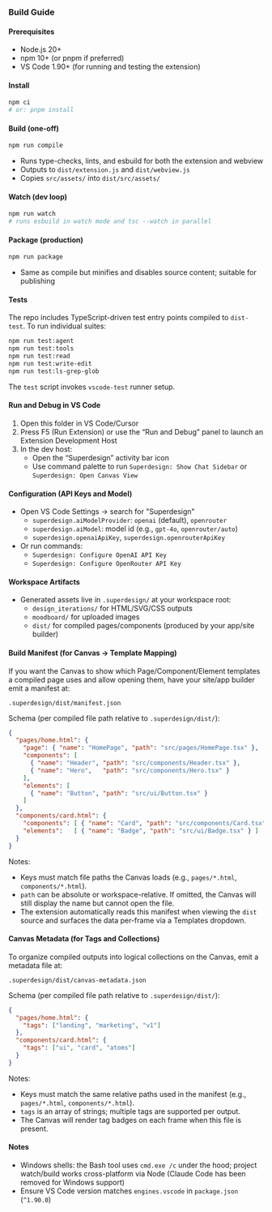 ### Build Guide

#### Prerequisites
- Node.js 20+
- npm 10+ (or pnpm if preferred)
- VS Code 1.90+ (for running and testing the extension)

#### Install
```bash
npm ci
# or: pnpm install
```

#### Build (one-off)
```bash
npm run compile
```
- Runs type-checks, lints, and esbuild for both the extension and webview
- Outputs to `dist/extension.js` and `dist/webview.js`
- Copies `src/assets/` into `dist/src/assets/`
 

#### Watch (dev loop)
```bash
npm run watch
# runs esbuild in watch mode and tsc --watch in parallel
```

#### Package (production)
```bash
npm run package
```
- Same as compile but minifies and disables source content; suitable for publishing

#### Tests
The repo includes TypeScript-driven test entry points compiled to `dist-test`. To run individual suites:
```bash
npm run test:agent
npm run test:tools
npm run test:read
npm run test:write-edit
npm run test:ls-grep-glob
```
The `test` script invokes `vscode-test` runner setup.

#### Run and Debug in VS Code
1. Open this folder in VS Code/Cursor
2. Press F5 (Run Extension) or use the “Run and Debug” panel to launch an Extension Development Host
3. In the dev host:
   - Open the “Superdesign” activity bar icon
   - Use command palette to run `Superdesign: Show Chat Sidebar` or `Superdesign: Open Canvas View`

#### Configuration (API Keys and Model)
- Open VS Code Settings → search for "Superdesign"
  - `superdesign.aiModelProvider`: `openai` (default), `openrouter`
  - `superdesign.aiModel`: model id (e.g., `gpt-4o`, `openrouter/auto`)
  - `superdesign.openaiApiKey`, `superdesign.openrouterApiKey`
- Or run commands:
  - `Superdesign: Configure OpenAI API Key`
  - `Superdesign: Configure OpenRouter API Key`

#### Workspace Artifacts
- Generated assets live in `.superdesign/` at your workspace root:
  - `design_iterations/` for HTML/SVG/CSS outputs
  - `moodboard/` for uploaded images
  - `dist/` for compiled pages/components (produced by your app/site builder)

#### Build Manifest (for Canvas → Template Mapping)
If you want the Canvas to show which Page/Component/Element templates a compiled page uses and allow opening them, have your site/app builder emit a manifest at:

`.superdesign/dist/manifest.json`

Schema (per compiled file path relative to `.superdesign/dist/`):

```json
{
  "pages/home.html": {
    "page": { "name": "HomePage", "path": "src/pages/HomePage.tsx" },
    "components": [
      { "name": "Header", "path": "src/components/Header.tsx" },
      { "name": "Hero",   "path": "src/components/Hero.tsx" }
    ],
    "elements": [
      { "name": "Button", "path": "src/ui/Button.tsx" }
    ]
  },
  "components/card.html": {
    "components": [ { "name": "Card", "path": "src/components/Card.tsx" } ],
    "elements":   [ { "name": "Badge", "path": "src/ui/Badge.tsx" } ]
  }
}
```

Notes:
- Keys must match file paths the Canvas loads (e.g., `pages/*.html`, `components/*.html`).
- `path` can be absolute or workspace-relative. If omitted, the Canvas will still display the name but cannot open the file.
- The extension automatically reads this manifest when viewing the `dist` source and surfaces the data per-frame via a Templates dropdown.

#### Canvas Metadata (for Tags and Collections)
To organize compiled outputs into logical collections on the Canvas, emit a metadata file at:

`.superdesign/dist/canvas-metadata.json`

Schema (per compiled file path relative to `.superdesign/dist/`):

```json
{
  "pages/home.html": {
    "tags": ["landing", "marketing", "v1"]
  },
  "components/card.html": {
    "tags": ["ui", "card", "atoms"]
  }
}
```

Notes:
- Keys must match the same relative paths used in the manifest (e.g., `pages/*.html`, `components/*.html`).
- `tags` is an array of strings; multiple tags are supported per output.
- The Canvas will render tag badges on each frame when this file is present.

#### Notes
- Windows shells: the Bash tool uses `cmd.exe /c` under the hood; project watch/build works cross-platform via Node (Claude Code has been removed for Windows support)
- Ensure VS Code version matches `engines.vscode` in `package.json` (`^1.90.0`)
